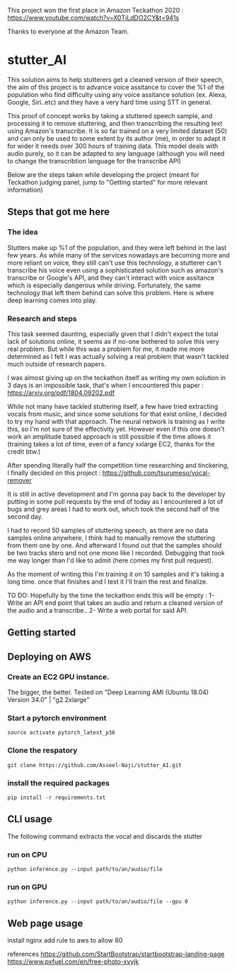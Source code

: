 This project won the first place in Amazon Teckathon 2020 : https://www.youtube.com/watch?v=X0TjLdDO2CY&t=941s

Thanks to everyone at the Amazon Team.

# stutter_AI
This solution aims to help stutterers get a cleaned version of their speech, the aim of this project is to advance voice assitance to cover the %1 of the population who find difficulty using any voice assitance solution (ex. Alexa, Google, Siri..etc) and they have a very hard time using STT in general.

This proof of concept works by taking a stuttered speech sample, and processing it to remove stuttering, and then transcribing the resulting text using Amazon's transcribe. It is so far trained on a very limited dataset (50) and can only be used to some extent by its author (me), in order to adapt it for wider it needs over 300 hours of training data. This model deals with audio purely, so it can be adapted to any language (although you will need to change the transcribtion language for the transcribe API)

Below are the steps taken while developing the project (meant for Teckathon judging panel, jump to "Getting started" for more relevant information)

## Steps that got me here
### The idea
Stutters make up %1 of the population, and they were left behind in the last few years. As while many of the services nowadays are becoming more and more reliant on voice, they still can't use this technology, a stutterer can't transcribe his voice even using a sophisticated solution such as amazon's transcribe or Google's API, and they can't interact with voice assitance which is especially dangerous while driving.
Fortunately, the same technology that left them behind can solve this problem. Here is where deep learning comes into play.

### Research and steps
This task seemed daunting, especially given that I didn't expect the total lack of solutions online, it seems as if no-one bothered to solve this very real problem. But while this was a problem for me, it made me more determined as I felt I was actually solving a real problem that wasn't tackled much outside of research papers.

I was almost giving up on the teckathon itself as writing my own solution in 3 days is an impossible task, that's when I encountered this paper :
https://arxiv.org/pdf/1804.09202.pdf

While not many have tackled stuttering itself, a few have tried extracting vocals from music, and since some solutions for that exist online, I decided to try my hand with that approach.
The neural network is training as I write this, so I'm not sure of the effectivity yet. However even if this one doesn't work an amplitude based approach is still possible if the time allows it (training takes a lot of time, even of a fancy xxlarge EC2, thanks for the credit btw.)

After spending literally half the competition time researching and tinckering, I finally decided on this project : https://github.com/tsurumeso/vocal-remover

It is still in active development and I'm gonna pay back to the developer by putting in some pull requests by the end of today as I encountered a lot of bugs and grey areas I had to work out, which took the second half of the second day.

I had to record 50 samples of stuttering speech, as there are no data samples online anywhere, I think had to manually remove the stuttering from them one by one.
And afterward I found out that the samples should be two tracks stero and not one mono like I recorded. Debugging that took me way longer than I'd like to admit (here comes my first pull request).

As the moment of writing this I'm training it on 10 samples and it's taking a long time. once that finishes and I test it I'll train the rest and finalize.

TO DO:
Hopefully by the time the teckathon ends this will be empty :
1- Write an API end point that takes an audio and return a cleaned version of the audio and a transcribe..
2- Write a web portal for said API.

## Getting started

## Deploying on AWS

### Create an EC2 GPU instance.
The bigger, the better.
Tested on "Deep Learning AMI (Ubuntu 18.04) Version 34.0" | "g2.2xlarge"
### Start a pytorch environment 
```
source activate pytorch_latest_p36
```
### Clone the respatory
```
git clone https://github.com/Asseel-Naji/stutter_AI.git 
```
### install the required packages
```
pip install -r requirements.txt
```
## CLI usage
The following command extracts the vocal and discards the stutter
### run on CPU
```
python inference.py --input path/to/an/audio/file
```
### run on GPU
```
python inference.py --input path/to/an/audio/file --gpu 0
```
## Web page usage
install nginx
add rule to aws to allow 80

references
https://github.com/StartBootstrap/startbootstrap-landing-page
https://www.pxfuel.com/en/free-photo-xvyjk
